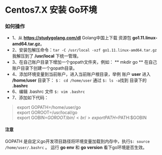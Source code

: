# Centos7.X 安装 Go环境

### 如何操作
* 1、从 **https://studygolang.com/dl** Golang中国上下载 资源包 **go1.11.linux-amd64.tar.gz**。
* 2、安装包解压命令：`tar -C /usr/local -xzf go1.11.linux-amd64.tar.gz`  我解压到了 **/usr/local** 下统一管理。
* 3、在自己账户目录下增加一个gopath文件夹，例如： ** mkdir go ** 在自己账户目录下创建一个gopath目录。
* 4、添加环境变量到当前账户，进入当前账户根目录，举例 账户 **user**  进入  **/home/user** 目录下： `$： cd /home/user` 通过 `$: ls -a`找到 目录下的 **.bashrc** 
* 6、编辑 .bashrc 文件 `$: vim .bashrc`
* 7、添加如下代码：
> export GOPATH=/home/user/go<br/>
export GOROOT=/usr/local/go<br/>
export GOBIN=$GOROOT/bin/<br/>
export PATH=$PATH:$GOBIN<br/>

#### 注意
GOPATH 是自定义go开发项目路径将环境变量加载到内存中，执行`$: source /home/user/.bashrc` 。
运行 **go env**  和 **go version** 看下go环境是否生效。


